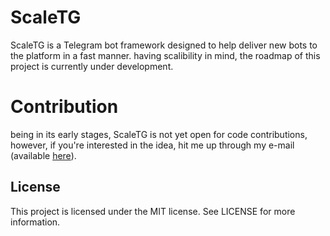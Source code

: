 # ScaleTG
ScaleTG is a Telegram bot framework designed to help deliver new bots to the platform in a fast manner.
having scalibility in mind, the roadmap of this project is currently under development.

# Contribution
being in its early stages, ScaleTG is not yet open for code contributions, however, if you're interested in the idea, hit me up through my e-mail (available [here](https://github.com/WiGeeky)).

## License
This project is licensed under the MIT license. See LICENSE for more information. 
